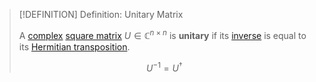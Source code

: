 >[!DEFINITION] Definition: Unitary Matrix
>
>A [complex](../Complex%20Matrix.md) [square matrix](../../Square%20Matrices/Square%20Matrix.md) $U \in \mathbb{C}^{n \times n}$ is **unitary** if its [inverse](../../Square%20Matrices/Invertibility/Invertibility.md) is equal to its [Hermitian transposition](../Hermitian%20Transposition.md).
>
>$$U^{-1} = U^\dagger$$
>